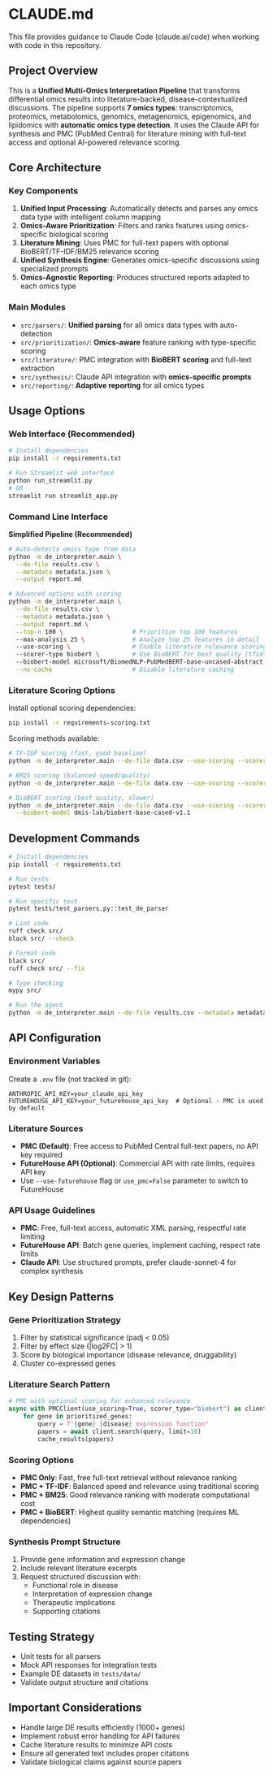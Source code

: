# CLAUDE.md

This file provides guidance to Claude Code (claude.ai/code) when working with code in this repository.

## Project Overview
This is a **Unified Multi-Omics Interpretation Pipeline** that transforms differential omics results into literature-backed, disease-contextualized discussions. The pipeline supports **7 omics types**: transcriptomics, proteomics, metabolomics, genomics, metagenomics, epigenomics, and lipidomics with **automatic omics type detection**. It uses the Claude API for synthesis and PMC (PubMed Central) for literature mining with full-text access and optional AI-powered relevance scoring.

## Core Architecture

### Key Components
1. **Unified Input Processing**: Automatically detects and parses any omics data type with intelligent column mapping
2. **Omics-Aware Prioritization**: Filters and ranks features using omics-specific biological scoring
3. **Literature Mining**: Uses PMC for full-text papers with optional BioBERT/TF-IDF/BM25 relevance scoring
4. **Unified Synthesis Engine**: Generates omics-specific discussions using specialized prompts
5. **Omics-Agnostic Reporting**: Produces structured reports adapted to each omics type

### Main Modules
- `src/parsers/`: **Unified parsing** for all omics data types with auto-detection
- `src/prioritization/`: **Omics-aware** feature ranking with type-specific scoring
- `src/literature/`: PMC integration with **BioBERT scoring** and full-text extraction
- `src/synthesis/`: Claude API integration with **omics-specific prompts**
- `src/reporting/`: **Adaptive reporting** for all omics types

## Usage Options

### Web Interface (Recommended)
```bash
# Install dependencies
pip install -r requirements.txt

# Run Streamlit web interface
python run_streamlit.py
# OR
streamlit run streamlit_app.py
```

### Command Line Interface

**Simplified Pipeline (Recommended)**
```bash
# Auto-detects omics type from data
python -m de_interpreter.main \
  --de-file results.csv \
  --metadata metadata.json \
  --output report.md

# Advanced options with scoring
python -m de_interpreter.main \
  --de-file results.csv \
  --metadata metadata.json \
  --output report.md \
  --top-n 100 \                   # Prioritize top 100 features
  --max-analysis 25 \             # Analyze top 25 features in detail
  --use-scoring \                 # Enable literature relevance scoring
  --scorer-type biobert \         # Use BioBERT for best quality (tfidf, bm25, biobert)
  --biobert-model microsoft/BiomedNLP-PubMedBERT-base-uncased-abstract \
  --no-cache                      # Disable literature caching
```

### Literature Scoring Options

Install optional scoring dependencies:
```bash
pip install -r requirements-scoring.txt
```

Scoring methods available:
```bash
# TF-IDF scoring (fast, good baseline)
python -m de_interpreter.main --de-file data.csv --use-scoring --scorer-type tfidf

# BM25 scoring (balanced speed/quality)  
python -m de_interpreter.main --de-file data.csv --use-scoring --scorer-type bm25

# BioBERT scoring (best quality, slower)
python -m de_interpreter.main --de-file data.csv --use-scoring --scorer-type biobert \
  --biobert-model dmis-lab/biobert-base-cased-v1.1
```

## Development Commands

```bash
# Install dependencies
pip install -r requirements.txt

# Run tests
pytest tests/

# Run specific test
pytest tests/test_parsers.py::test_de_parser

# Lint code
ruff check src/
black src/ --check

# Format code
black src/
ruff check src/ --fix

# Type checking
mypy src/

# Run the agent
python -m de_interpreter.main --de-file results.csv --metadata metadata.json --output report.md
```

## API Configuration

### Environment Variables
Create a `.env` file (not tracked in git):
```
ANTHROPIC_API_KEY=your_claude_api_key
FUTUREHOUSE_API_KEY=your_futurehouse_api_key  # Optional - PMC is used by default
```

### Literature Sources
- **PMC (Default)**: Free access to PubMed Central full-text papers, no API key required
- **FutureHouse API (Optional)**: Commercial API with rate limits, requires API key
- Use `--use-futurehouse` flag or `use_pmc=False` parameter to switch to FutureHouse

### API Usage Guidelines
- **PMC**: Free, full-text access, automatic XML parsing, respectful rate limiting
- **FutureHouse API**: Batch gene queries, implement caching, respect rate limits  
- **Claude API**: Use structured prompts, prefer claude-sonnet-4 for complex synthesis

## Key Design Patterns

### Gene Prioritization Strategy
1. Filter by statistical significance (padj < 0.05)
2. Filter by effect size (|log2FC| > 1)
3. Score by biological importance (disease relevance, druggability)
4. Cluster co-expressed genes

### Literature Search Pattern
```python
# PMC with optional scoring for enhanced relevance
async with PMCClient(use_scoring=True, scorer_type="biobert") as client:
    for gene in prioritized_genes:
        query = f"{gene} {disease} expression function"
        papers = await client.search(query, limit=10)
        cache_results(papers)
```

### Scoring Options
- **PMC Only**: Fast, free full-text retrieval without relevance ranking
- **PMC + TF-IDF**: Balanced speed and relevance using traditional scoring
- **PMC + BM25**: Good relevance ranking with moderate computational cost
- **PMC + BioBERT**: Highest quality semantic matching (requires ML dependencies)

### Synthesis Prompt Structure
1. Provide gene information and expression change
2. Include relevant literature excerpts
3. Request structured discussion with:
   - Functional role in disease
   - Interpretation of expression change
   - Therapeutic implications
   - Supporting citations

## Testing Strategy
- Unit tests for all parsers
- Mock API responses for integration tests
- Example DE datasets in `tests/data/`
- Validate output structure and citations

## Important Considerations
- Handle large DE results efficiently (1000+ genes)
- Implement robust error handling for API failures
- Cache literature results to minimize API costs
- Ensure all generated text includes proper citations
- Validate biological claims against source papers